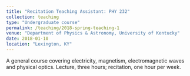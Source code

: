 ```yaml
---
title: "Recitation Teaching Assistant: PHY 232"
collection: teaching
type: "Undergraduate course"
permalink: /teaching/2018-spring-teaching-1
venue: "Department of Physics & Astronomy, University of Kentucky"
date: 2018-01-10
location: "Lexington, KY"
---
```


A general course covering electricity, magnetism, electromagnetic waves and physical optics. Lecture, three hours; recitation, one hour per week.

<!-- Heading 1
======

Heading 2
======

Heading 3
====== -->
